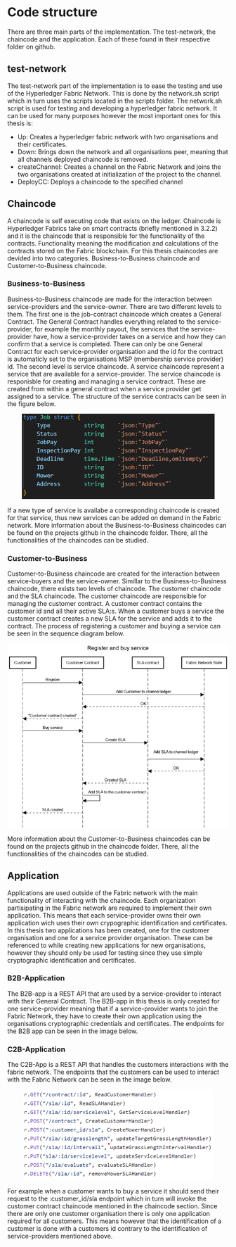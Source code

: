 # Code structure
There are three main parts of the implementation. The test-network, the chaincode and the application. Each of these found in their respective folder on github.
## test-network
The test-network part of the implementation is to ease the testing and use of the Hyperledger Fabric Network. This is done by the network.sh script which in turn uses the scripts located in the scripts folder. The network.sh script is used for testing and developing a hyperledger fabric network. It can be used for many purposes however the most important ones for this thesis is:
* Up: Creates a hyperledger fabric network with two organisations and their certificates.
* Down: Brings down the network and all organisations peer, meaning that all channels deployed chaincode is removed.
* createChannel: Creates a channel on the Fabric Network and joins the two organisations created at initialization of the project to the channel.
* DeployCC: Deploys a chaincode to the specified channel

## Chaincode
A chaincode is self executing code that exists on the ledger. Chaincode is Hyperledger Fabrics take on smart contracts (briefly mentioned in 3.2.2) and it is the chaincode that is responsible for the functionality of the contracts. Functionality meaning the modification and calculations of the contracts stored on the Fabric blockchain. For this thesis chaincodes are devided into two categories. Business-to-Business chaincode and Customer-to-Business chaincode.
### Business-to-Business
Business-to-Business chaincode are made for the interaction between service-providers and the service-owner. There are two different levels to them. The first one is the job-contract chaincode which creates a General Contract. The General Contract handles everything related to the service-provider, for example the monthly payout, the services that the service-provider have, how a service-provider takes on a service and how they can confirm that a service is completed. There can only be one General Contract for each service-provider organisation and the id for the contract is automaticly set to the organisations MSP (membership service provider) id. The second level is service chaincode.
A service chaincode represent a service that are available for a service-provider. The service chaincode is responisble for creating and managing a service contract. These are created from within a general contract when a service provider get assigned to a service. The structure of the service contracts can be seen in the figure below.
<p align="center">
  <img src="img/service_structure.png" />
</p>
If a new type of service is availabe a corresponding chaincode is created for that service, thus new services can be added on demand in the Fabric network. More information about the Business-to-Business chaincodes can be found on the projects github in the chaincode folder. There, all the functionalities of the chaincodes can be studied.

### Customer-to-Business
Customer-to-Business chaincode are created for the interaction between service-buyers and the service-owner. Simillar to the Business-to-Business chaincode, there exists two levels of chaincode. The customer chaincode and the SLA chaincode. The customer chaincode are responsible for managing the customer contract. A customer contract contains the customer id and all their active SLA:s. When a customer buys a service the customer contract creates a new SLA for the service and adds it to the contract. The process of registering a customer and buying a service can be seen in the sequence diagram below.
<p align="center">
  <img src="img/BuySequence.png" />
</p>

More information about the Customer-to-Business chaincodes can be found on the projects github in the chaincode folder. There, all the functionalities of the chaincodes can be studied.

## Application
Applications are used outside of the Fabric network with the main functionality of interacting with the chaincode. Each organization partisipating in the Fabric network are required to implement their own application. This means that each service-provider owns their own application wich uses their own crypographic identification and certificates. In this thesis two applications has been created, one for the customer organisation and one for a service provider organisation. These can be referenced to while creating new applications for new organisations, however they should only be used for testing since they use simple cryptographic identification and certificates.

### B2B-Application
The B2B-app is a REST API that are used by a service-provider to interact with their General Contract. The B2B-app in this thesis is only created for one service-provider meaning that if a service-provider wants to join the Fabric Network, they have to create their own application using the organisations cryptographic credentials and certificates. The endpoints for the B2B app can be seen in the image below.

### C2B-Application
The C2B-App is a REST API that handles the customers interactions with the fabric network. The endpoints that the customers can be used to interact with the Fabric Network can be seen in the image below.
<p align="center">
  <img src="img/c2bEndpoints.png" />
</p>
For example when a customer wants to buy a service it should send their request to the :customer_id/sla endpoint which in turn will invoke the customer contract chaincode mentioned in the chaincode section. Since there are only one customer organisation there is only one application required for all customers. This means however that the identification of a customer is done with a customers id contrary to the identification of service-providers mentioned above.





